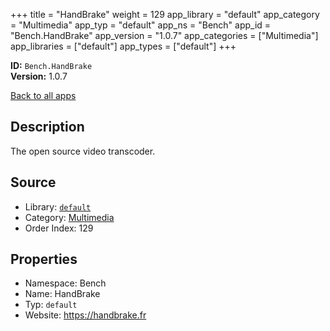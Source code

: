 ﻿+++
title = "HandBrake"
weight = 129
app_library = "default"
app_category = "Multimedia"
app_typ = "default"
app_ns = "Bench"
app_id = "Bench.HandBrake"
app_version = "1.0.7"
app_categories = ["Multimedia"]
app_libraries = ["default"]
app_types = ["default"]
+++

**ID:** `Bench.HandBrake`  
**Version:** 1.0.7  
<!--more-->

[Back to all apps](/apps/)

## Description
The open source video transcoder.

## Source

* Library: [`default`](/app_libraries/default)
* Category: [Multimedia](/app_categories/multimedia)
* Order Index: 129

## Properties

* Namespace: Bench
* Name: HandBrake
* Typ: `default`
* Website: <https://handbrake.fr>

